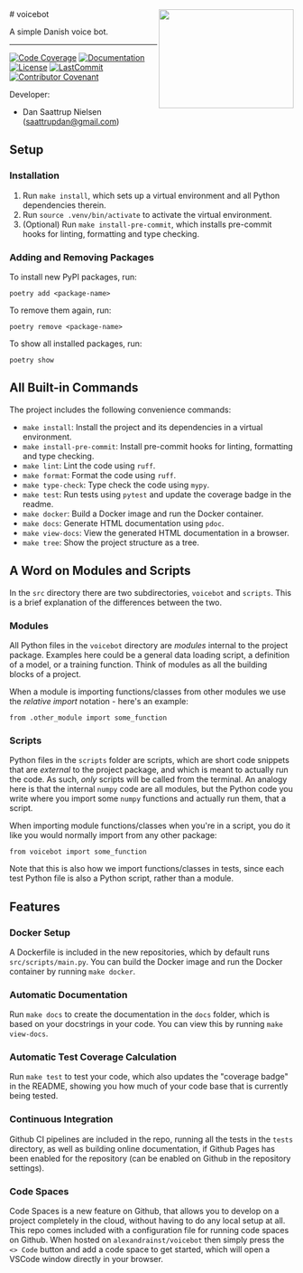 <a href="https://github.com/alexandrainst/voicebot">
<img
	src="https://github.com/alexandrainst/voicebot/raw/main/gfx/alexandra_logo.png"
	width="239"
	height="175"
	align="right"
/>
</a>
# voicebot

A simple Danish voice bot.

______________________________________________________________________
[![Code Coverage](https://img.shields.io/badge/Coverage-0%25-red.svg)](https://github.com/alexandrainst/voicebot/tree/main/tests)
[![Documentation](https://img.shields.io/badge/docs-passing-green)](https://alexandrainst.github.io/voicebot/voicebot.html)
[![License](https://img.shields.io/github/license/alexandrainst/voicebot)](https://github.com/alexandrainst/voicebot/blob/main/LICENSE)
[![LastCommit](https://img.shields.io/github/last-commit/alexandrainst/voicebot)](https://github.com/alexandrainst/voicebot/commits/main)
[![Contributor Covenant](https://img.shields.io/badge/Contributor%20Covenant-2.0-4baaaa.svg)](https://github.com/alexandrainst/voicebot/blob/main/CODE_OF_CONDUCT.md)

Developer:

- Dan Saattrup Nielsen (saattrupdan@gmail.com)


## Setup

### Installation

1. Run `make install`, which sets up a virtual environment and all Python dependencies therein.
2. Run `source .venv/bin/activate` to activate the virtual environment.
3. (Optional) Run `make install-pre-commit`, which installs pre-commit hooks for linting, formatting and type checking.

### Adding and Removing Packages

To install new PyPI packages, run:
```
poetry add <package-name>
```

To remove them again, run:
```
poetry remove <package-name>
```

To show all installed packages, run:
```
poetry show
```


## All Built-in Commands

The project includes the following convenience commands:

- `make install`: Install the project and its dependencies in a virtual environment.
- `make install-pre-commit`: Install pre-commit hooks for linting, formatting and type checking.
- `make lint`: Lint the code using `ruff`.
- `make format`: Format the code using `ruff`.
- `make type-check`: Type check the code using `mypy`.
- `make test`: Run tests using `pytest` and update the coverage badge in the readme.
- `make docker`: Build a Docker image and run the Docker container.
- `make docs`: Generate HTML documentation using `pdoc`.
- `make view-docs`: View the generated HTML documentation in a browser.
- `make tree`: Show the project structure as a tree.


## A Word on Modules and Scripts
In the `src` directory there are two subdirectories, `voicebot`
and `scripts`. This is a brief explanation of the differences between the two.

### Modules
All Python files in the `voicebot` directory are _modules_
internal to the project package. Examples here could be a general data loading script,
a definition of a model, or a training function. Think of modules as all the building
blocks of a project.

When a module is importing functions/classes from other modules we use the _relative
import_ notation - here's an example:

```
from .other_module import some_function
```

### Scripts
Python files in the `scripts` folder are scripts, which are short code snippets that
are _external_ to the project package, and which is meant to actually run the code. As
such, _only_ scripts will be called from the terminal. An analogy here is that the
internal `numpy` code are all modules, but the Python code you write where you import
some `numpy` functions and actually run them, that a script.

When importing module functions/classes when you're in a script, you do it like you
would normally import from any other package:

```
from voicebot import some_function
```

Note that this is also how we import functions/classes in tests, since each test Python
file is also a Python script, rather than a module.


## Features

### Docker Setup

A Dockerfile is included in the new repositories, which by default runs
`src/scripts/main.py`. You can build the Docker image and run the Docker container by
running `make docker`.

### Automatic Documentation

Run `make docs` to create the documentation in the `docs` folder, which is based on
your docstrings in your code. You can view this by running `make view-docs`.

### Automatic Test Coverage Calculation

Run `make test` to test your code, which also updates the "coverage badge" in the
README, showing you how much of your code base that is currently being tested.

### Continuous Integration

Github CI pipelines are included in the repo, running all the tests in the `tests`
directory, as well as building online documentation, if Github Pages has been enabled
for the repository (can be enabled on Github in the repository settings).

### Code Spaces

Code Spaces is a new feature on Github, that allows you to develop on a project
completely in the cloud, without having to do any local setup at all. This repo comes
included with a configuration file for running code spaces on Github. When hosted on
`alexandrainst/voicebot` then simply press the `<> Code` button
and add a code space to get started, which will open a VSCode window directly in your
browser.
